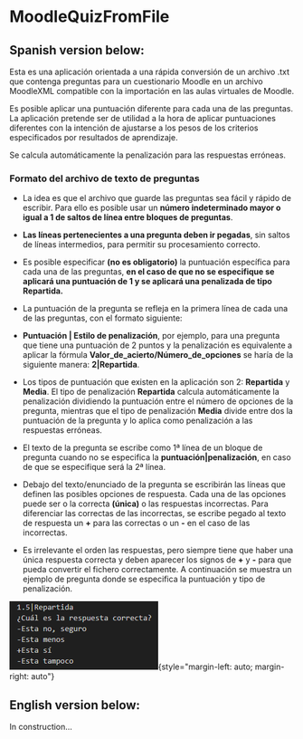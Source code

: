 
  

  

# MoodleQuizFromFile

  

  

## Spanish version below:

  

  

Esta es una aplicación orientada a una rápida conversión de un archivo .txt que contenga preguntas para un cuestionario Moodle en un archivo MoodleXML compatible con la importación en las aulas virtuales de Moodle.

  

  

Es posible aplicar una puntuación diferente para cada una de las preguntas. La aplicación pretende ser de utilidad a la hora de aplicar puntuaciones diferentes con la intención de ajustarse a los pesos de los criterios especificados por resultados de aprendizaje.

  

  

Se calcula automáticamente la penalización para las respuestas erróneas.

  

  

### Formato del archivo de texto de preguntas

  

  

- La idea es que el archivo que guarde las preguntas sea fácil y rápido de escribir. Para ello es posible usar un **número indeterminado mayor o igual a 1 de saltos de línea entre bloques de preguntas**.

  

-  **Las líneas pertenecientes a una pregunta deben ir pegadas**, sin saltos de líneas intermedios, para permitir su procesamiento correcto.

  

- Es posible especificar **(no es obligatorio)** la puntuación específica para cada una de las preguntas, **en el caso de que no se especifique se aplicará una puntuación de 1 y se aplicará una penalizada de tipo Repartida.**

  

- La puntuación de la pregunta se refleja en la primera línea de cada una de las preguntas, con el formato siguiente:

  

-  **Puntuación | Estilo de penalización**, por ejemplo, para una pregunta que tiene una puntuación de 2 puntos y la penalización es equivalente a aplicar la fórmula **Valor_de_acierto/Número_de_opciones** se haría de la siguiente manera: **2|Repartida**.

  

- Los tipos de puntuación que existen en la aplicación son 2: **Repartida** y **Media**. El tipo de penalización **Repartida** calcula automáticamente la penalización dividiendo la puntuación entre el número de opciones de la pregunta, mientras que el tipo de penalización **Media** divide entre dos la puntuación de la pregunta y lo aplica como penalización a las respuestas erróneas.

- El texto de la pregunta se escribe como 1ª línea de un bloque de pregunta cuando no se especifica la **puntuación|penalización**, en caso de que se especifique será la 2ª línea.

- Debajo del texto/enunciado de la pregunta se escribirán las líneas que definen las posibles opciones de respuesta. Cada una de las opciones puede ser o la correcta **(única)** o las respuestas incorrectas. Para diferenciar las correctas de las incorrectas, se escribe pegado al texto de respuesta un **+** para las correctas o un **-** en el caso de las incorrectas.
- Es irrelevante el orden las respuestas, pero siempre tiene que haber una única respuesta correcta y deben aparecer los signos de **+** y **-** para que pueda convertir el fichero correctamente. A continuación se muestra un ejemplo de pregunta donde se especifica la puntuación y tipo de penalización.
  
  

![Pregunta de muestra](./images/sample-question.png){style="margin-left: auto; margin-right: auto"}

  

## English version below:

  

  

In construction...
